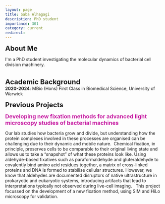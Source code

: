 ```yaml
---
layout: page
title: Saba Alhagagi
description: PhD student
importance: 301
category: current
redirect: 
---
```

<div class="container">
  <div class="row">
    <div class="col">
<b style="font-size: 22px;">About Me</b>
<br>

I'm a PhD student investigating the molecular dynamics of bacterial cell division machinery.  
<br>
<br>
<b style="font-size: 22px;">Academic Background</b>
<br>
<b>2020-2024</b>: MBio (Hons) First Class in Biomedical Science, University of Warwick
<br>

  </div>
  <div class="row">
    
  <b style="font-size: 22px;">Previous Projects</b>

<b style="color: #c61da2; font-size: 18px;">Developing new fixation methods for advanced light microscopy studies of bacterial machines</b>


Our lab studies how bacteria grow and divide, but understanding how the protein complexes involved in these processes are organised can be challenging due to their dynamic and mobile nature.  Chemical fixation, in principle, preserves cells to be comparable to their original living state and allows us to take a “snapshot” of what these proteins look like. Using aldehyde-based fixatives such as paraformaldehyde and gluteraldehyde to covalently bind amino acid residues together, a matrix of cross-linked proteins and DNA is formed to stabilise cellular structures. However, we know that aldehydes are documented disruptors of native ultrastructure in prokaryotic and eukaryotic systems, introducing artifacts that lead to interpretations typically not observed during live-cell imaging.   This project focussed on the development of a new fixation method, using SIM and HiLo microscopy for validation.

 </div>
</div>

